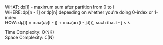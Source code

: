 WHAT: dp[i] - maximum sum after partition from 0 to i \
WHERE: dp[n - 1] or dp[n] depending on whether you're doing 0-index or 1-index \
HOW: dp[i] = max(dp[i - j] + max(arr[i - j:i])), such that i - j < k

Time Complexity: O(NK) \
Space Complexity: O(N)